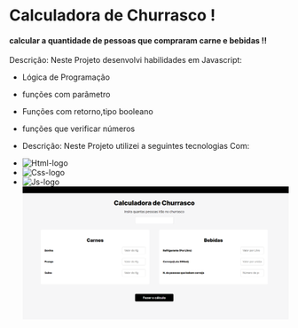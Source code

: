 <h1>Calculadora de Churrasco !</h1>

<h4>calcular a quantidade de pessoas que compraram  carne e bebidas !!</h4>
<p>  Descrição: Neste Projeto desenvolvi habilidades em Javascript:
  
  - Lógica de Programação
  - funções com parâmetro
  - Funções com retorno,tipo booleano
  - funções que verificar números
  - Descrição: Neste Projeto utilizei a seguintes tecnologias Com: </p>
  
- <img src="https://img.shields.io/badge/HTML5-E34F26?style=for-the-badge&logo=html5&logoColor=white" alt="Html-logo"/>
- <img src="https://img.shields.io/badge/CSS3-1572B6?style=for-the-badge&logo=css3&logoColor=white" alt="Css-logo"/>
- <img src="https://img.shields.io/badge/JavaScript-F7DF1E?style=for-the-badge&logo=javascript&logoColor=black" alt="Js-logo"/>
  <br>
  <img src= "https://github.com/leonardosantos10/Projeto-calculadora-de-churrasco-master/blob/main/img/img-desktop.png?raw=true"/>
